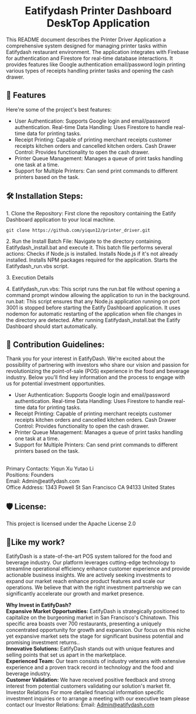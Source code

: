 <h1 align="center" id="title">Eatifydash Printer Dashboard DeskTop Application</h1>

<p id="description">This README document describes the Printer Driver Application a comprehensive system designed for managing printer tasks within Eatifydash restaurant environment. The application integrates with Firebase for authentication and Firestore for real-time database interactions. It provides features like Google authentication email/password login printing various types of receipts handling printer tasks and opening the cash drawer.</p>

  
  
<h2>🧐 Features</h2>

Here're some of the project's best features:

*   User Authentication: Supports Google login and email/password authentication. Real-time Data Handling: Uses Firestore to handle real-time data for printing tasks.
*   Receipt Printing: Capable of printing merchant receipts customer receipts kitchen orders and cancelled kitchen orders. Cash Drawer Control: Provides functionality to open the cash drawer.
*   Printer Queue Management: Manages a queue of print tasks handling one task at a time.
*   Support for Multiple Printers: Can send print commands to different printers based on the task.

<h2>🛠️ Installation Steps:</h2>

<p>1. Clone the Repository: First clone the repository containing the Eatify Dashboard application to your local machine.</p>

```
git clone https://github.com/yiqun12/printer_driver.git
```

<p>2. Run the Install Batch File: Navigate to the directory containing. Eatifydash_install.bat and execute it. This batch file performs several actions: Checks if Node.js is installed. Installs Node.js if it's not already installed. Installs NPM packages required for the application. Starts the Eatifydash_run.vbs script.</p>

<p>3. Execution Details</p>

<p>4. Eatifydash_run.vbs: This script runs the run.bat file without opening a command prompt window allowing the application to run in the background. run.bat: This script ensures that any Node.js application running on port 3001 is stopped before starting the Eatify Dashboard application. It uses nodemon for automatic restarting of the application when file changes in the directory are detected. After running Eatifydash_install.bat the Eatify Dashboard should start automatically.</p>

<h2>🍰 Contribution Guidelines:</h2>

Thank you for your interest in EatifyDash. We're excited about the possibility of partnering with investors who share our vision and passion for revolutionizing the point-of-sale (POS) experience in the food and beverage industry. Below you'll find key information and the process to engage with us for potential investment opportunities. 

*   User Authentication: Supports Google login and email/password authentication. Real-time Data Handling: Uses Firestore to handle real-time data for printing tasks.
*   Receipt Printing: Capable of printing merchant receipts customer receipts kitchen orders and cancelled kitchen orders. Cash Drawer Control: Provides functionality to open the cash drawer.
*   Printer Queue Management: Manages a queue of print tasks handling one task at a time.
*   Support for Multiple Printers: Can send print commands to different printers based on the task.
<br />
Primary Contacts: Yiqun Xu Yutao Li 
<br />
Positions: Founders 
<br />
Email: Admin@eatifydash.com 
<br />
Office Address: 1343 Powell St San Francisco CA 94133 United States

<h2>🛡️ License:</h2>

This project is licensed under the Apache License 2.0

<h2>💖Like my work?</h2>

EatifyDash is a state-of-the-art POS system tailored for the food and beverage industry. Our platform leverages cutting-edge technology to streamline operational efficiency enhance customer experience and provide actionable business insights. We are actively seeking investments to expand our market reach enhance product features and scale our operations. We believe that with the right investment partnership we can significantly accelerate our growth and market presence.<p>**Why Invest in EatifyDash?** 
<br/>
**Expansive Market Opportunities:** EatifyDash is strategically positioned to capitalize on the burgeoning market in San Francisco's Chinatown. This specific area boasts over 700 restaurants, presenting a uniquely concentrated opportunity for growth and expansion. Our focus on this niche yet expansive market sets the stage for significant business potential and promising investment returns..
<br/>
 **Innovative Solutions:** EatifyDash stands out with unique features and selling points that set us apart in the marketplace. 
 <br/>
 **Experienced Team:** Our team consists of industry veterans with extensive experience and a proven track record in technology and the food and beverage industry. 
 <br/>
 **Customer Validation:** We have received positive feedback and strong interest from potential customers validating our solution's market fit. 
 <br/>
 Investor Relations For more detailed financial information specific investment inquiries or to arrange a meeting with our executive team please contact our Investor Relations: Email: Admin@eatifydash.com</p>
